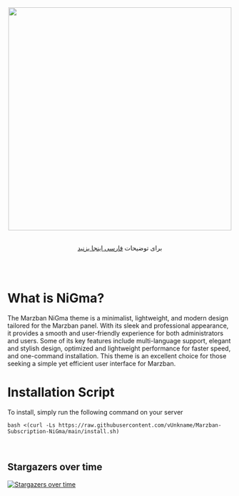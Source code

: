 <div align="center"><img src="https://raw.githubusercontent.com/vUnkname/Marzban-Subscription-NiGma/main/NebulaTunnel.JPG" width="500"></div>
<div align="center"><br>

  برای توضیحات <a href="https://github.com/vUnkname/Marzban-Subscription-NiGma/blob/main/README-fa.md"> فارسی اینجا بزنید </a>

</div>
<br><br>

# What is NiGma?
The Marzban NiGma theme is a minimalist, lightweight, and modern design tailored for the Marzban panel. With its sleek and professional appearance, it provides a smooth and user-friendly experience for both administrators and users. Some of its key features include multi-language support, elegant and stylish design, optimized and lightweight performance for faster speed, and one-command installation. This theme is an excellent choice for those seeking a simple yet efficient user interface for Marzban.

# Installation Script
To install, simply run the following command on your server
```
bash <(curl -Ls https://raw.githubusercontent.com/vUnkname/Marzban-Subscription-NiGma/main/install.sh)
```

<br>
  
## Stargazers over time
[![Stargazers over time](https://starchart.cc/vUnkname/Marzban-Subscription-NiGma.svg?variant=adaptive)](https://starchart.cc/vUnkname/Marzban-Subscription-NiGma)

